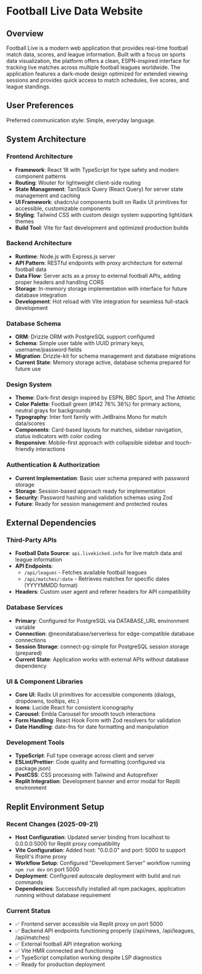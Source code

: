 # Football Live Data Website

## Overview

Football Live is a modern web application that provides real-time football match data, scores, and league information. Built with a focus on sports data visualization, the platform offers a clean, ESPN-inspired interface for tracking live matches across multiple football leagues worldwide. The application features a dark-mode design optimized for extended viewing sessions and provides quick access to match schedules, live scores, and league standings.

## User Preferences

Preferred communication style: Simple, everyday language.

## System Architecture

### Frontend Architecture
- **Framework**: React 18 with TypeScript for type safety and modern component patterns
- **Routing**: Wouter for lightweight client-side routing
- **State Management**: TanStack Query (React Query) for server state management and caching
- **UI Framework**: shadcn/ui components built on Radix UI primitives for accessible, customizable components
- **Styling**: Tailwind CSS with custom design system supporting light/dark themes
- **Build Tool**: Vite for fast development and optimized production builds

### Backend Architecture
- **Runtime**: Node.js with Express.js server
- **API Pattern**: RESTful endpoints with proxy architecture for external football data
- **Data Flow**: Server acts as a proxy to external football APIs, adding proper headers and handling CORS
- **Storage**: In-memory storage implementation with interface for future database integration
- **Development**: Hot reload with Vite integration for seamless full-stack development

### Database Schema
- **ORM**: Drizzle ORM with PostgreSQL support configured
- **Schema**: Simple user table with UUID primary keys, username/password fields
- **Migration**: Drizzle-kit for schema management and database migrations
- **Current State**: Memory storage active, database schema prepared for future use

### Design System
- **Theme**: Dark-first design inspired by ESPN, BBC Sport, and The Athletic
- **Color Palette**: Football green (#142 76% 36%) for primary actions, neutral grays for backgrounds
- **Typography**: Inter font family with JetBrains Mono for match data/scores
- **Components**: Card-based layouts for matches, sidebar navigation, status indicators with color coding
- **Responsive**: Mobile-first approach with collapsible sidebar and touch-friendly interactions

### Authentication & Authorization
- **Current Implementation**: Basic user schema prepared with password storage
- **Storage**: Session-based approach ready for implementation
- **Security**: Password hashing and validation schemas using Zod
- **Future**: Ready for session management and protected routes

## External Dependencies

### Third-Party APIs
- **Football Data Source**: `api.livekicked.info` for live match data and league information
- **API Endpoints**: 
  - `/api/leagues` - Fetches available football leagues
  - `/api/matches/:date` - Retrieves matches for specific dates (YYYYMMDD format)
- **Headers**: Custom user agent and referer headers for API compatibility

### Database Services
- **Primary**: Configured for PostgreSQL via DATABASE_URL environment variable
- **Connection**: @neondatabase/serverless for edge-compatible database connections
- **Session Storage**: connect-pg-simple for PostgreSQL session storage (prepared)
- **Current State**: Application works with external APIs without database dependency

### UI & Component Libraries
- **Core UI**: Radix UI primitives for accessible components (dialogs, dropdowns, tooltips, etc.)
- **Icons**: Lucide React for consistent iconography
- **Carousel**: Embla Carousel for smooth touch interactions
- **Form Handling**: React Hook Form with Zod resolvers for validation
- **Date Handling**: date-fns for date formatting and manipulation

### Development Tools
- **TypeScript**: Full type coverage across client and server
- **ESLint/Prettier**: Code quality and formatting (configured via package.json)
- **PostCSS**: CSS processing with Tailwind and Autoprefixer
- **Replit Integration**: Development banner and error modal for Replit environment

## Replit Environment Setup

### Recent Changes (2025-09-21)
- **Host Configuration**: Updated server binding from localhost to 0.0.0.0:5000 for Replit proxy compatibility
- **Vite Configuration**: Added host: "0.0.0.0" and port: 5000 to support Replit's iframe proxy
- **Workflow Setup**: Configured "Development Server" workflow running `npm run dev` on port 5000
- **Deployment**: Configured autoscale deployment with build and run commands
- **Dependencies**: Successfully installed all npm packages, application running without database requirement

### Current Status
- ✅ Frontend server accessible via Replit proxy on port 5000
- ✅ Backend API endpoints functioning properly (/api/news, /api/leagues, /api/matches)
- ✅ External football API integration working
- ✅ Vite HMR connected and functioning
- ✅ TypeScript compilation working despite LSP diagnostics
- ✅ Ready for production deployment